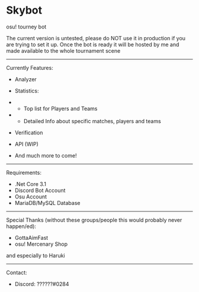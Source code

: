 # Skybot
osu! tourney bot


The current version is untested, please do NOT use it in production if you are trying to set it up.
Once the bot is ready it will be hosted by me and made available to the whole tournament scene


---
Currently Features:

- Analyzer
- Statistics:
- - Top list for Players and Teams
- - Detailed Info about specific matches, players and teams
- Verification
- API (WIP)

- And much more to come!

---
Requirements:
- .Net Core 3.1
- Discord Bot Account
- Osu Account
- MariaDB/MySQL Database

---
Special Thanks (without these groups/people this would probably never happen/ed):
- GottaAimFast
- osu! Mercenary Shop

and especially to Haruki

---
Contact:
- Discord: ??????#0284
